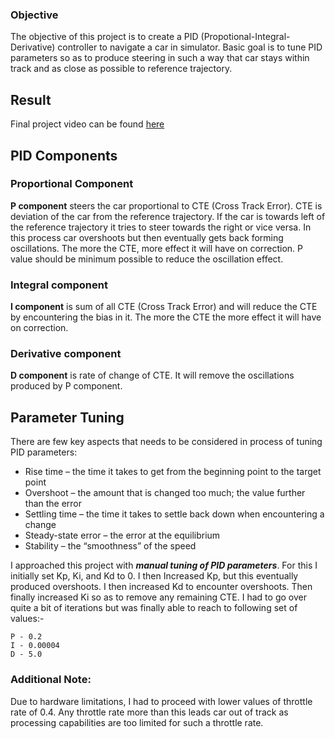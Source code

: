 ### Objective
The objective of this project is to create a PID (Propotional-Integral-Derivative) controller to navigate a car in simulator. Basic goal is to tune PID parameters so as to produce steering in such a way that car stays within track and as close as possible to reference trajectory.

## Result
Final project video can be found [here](https://www.youtube.com/watch?v=WhzDx4OTRs4)

## PID Components
### Proportional Component 
**P component** steers the car proportional to CTE (Cross Track Error). CTE is deviation of the car from the reference trajectory. If the car is towards left of the reference trajectory it tries to steer towards the right or vice versa. In this process car overshoots but then eventually gets back forming oscillations. The more the CTE, more effect it will have on correction. P value should be minimum possible to reduce the oscillation effect.
### Integral component
**I component** is sum of all CTE (Cross Track Error) and will reduce the CTE by encountering the bias in it. The more the CTE the more effect it will have on correction. 

### Derivative component
**D component** is rate of change of CTE. It will remove the oscillations produced by P component.

## Parameter Tuning
There are few key aspects that needs to be considered in process of tuning PID parameters:
* Rise time – the time it takes to get from the beginning point to the target point
* Overshoot – the amount that is changed too much; the value further than the error
* Settling time – the time it takes to settle back down when encountering a change
* Steady-state error – the error at the equilibrium
* Stability – the “smoothness” of the speed

I approached this project with ***manual tuning of PID parameters***. For this I initially set Kp, Ki, and Kd to 0. I then Increased Kp, but this eventually produced overshoots. I then increased Kd to encounter overshoots. Then finally increased Ki so as to remove any remaining CTE. I had to go over quite a bit of iterations but was finally able to reach to following set of values:-
```
P - 0.2
I - 0.00004
D - 5.0
```

### Additional Note:
Due to hardware limitations, I had to proceed with lower values of throttle rate of 0.4. Any throttle rate more than this leads car out of track as processing capabilities are too limited for such a throttle rate.

